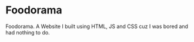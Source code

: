 # Foodorama
Foodorama. A Website I built using HTML, JS and CSS cuz I was bored and had nothing to do.
